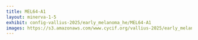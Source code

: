 ```yaml
---
title: MEL64-A1
layout: minerva-1-5
exhibit: config-vallius-2025/early_melanoma_he/MEL64-A1
images: https://s3.amazonaws.com/www.cycif.org/vallius-2025/early_melanoma_he/MEL64-A1
---
```

